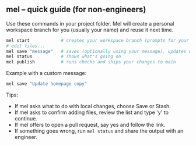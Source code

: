 ## mel – quick guide (for non‑engineers)

Use these commands in your project folder. Mel will create a personal workspace branch for you (usually your name) and reuse it next time.

```bash
mel start            # creates your workspace branch (prompts for your name)
# edit files...
mel save "message"   # saves (optionally using your message), updates with main, and pushes
mel status           # shows what's going on
mel publish          # runs checks and ships your changes to main
```

Example with a custom message:

```bash
mel save "Update homepage copy"
```

Tips:
- If mel asks what to do with local changes, choose Save or Stash.
- If mel asks to confirm adding files, review the list and type 'y' to continue.
- If mel offers to open a pull request, say yes and follow the link.
- If something goes wrong, run `mel status` and share the output with an engineer.


